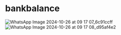 # bankbalance
![WhatsApp Image 2024-10-26 at 09 17 07_6c91ccff](https://github.com/user-attachments/assets/0b4fc074-ed29-45ba-8880-3174c49f2e4a)
![WhatsApp Image 2024-10-26 at 09 17 08_d95af4e2](https://github.com/user-attachments/assets/ba8cad7c-1368-46be-82dd-0e00ba13d119)

